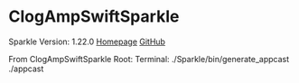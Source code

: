 # ClogAmpSwiftSparkle

Sparkle Version: 1.22.0 [Homepage](https://sparkle-project.org/) [GitHub](https://github.com/sparkle-project/Sparkle)

From ClogAmpSwiftSparkle Root:
Terminal: ./Sparkle/bin/generate_appcast ./appcast
